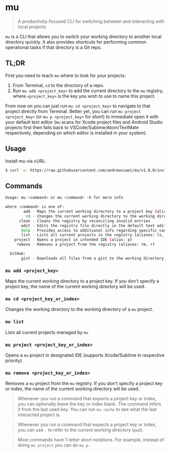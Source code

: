 # mu

> A productivity-focused CLI for switching between and interacting with local projects

`mu` is a CLI that allows you to switch your working directory to another local directory quickly. It also provides shortcuts for performing common operational tasks if that directory is a Git repo.

## TL;DR

First you need to teach `mu` where to look for your projects:

1. From Terminal, `cd` to the directory of a repo.
2. Run `mu add <project_key>` to add the current directory to the `mu` registry, where `<project_key>` is the key you wish to use to name this project.

From now on you can just run `mu cd <project_key>` to navigate to that project directly from Terminal. Better yet, you can run `mu project <project_key>` (or `mu p <project_key>` for short) to immediate open it with your default text editor (`mu` scans for Xcode project files and Android Studio projects first then falls back to VSCode/Sublime/Atom/TextMate respectively, depending on which editor is installed in your system).

## Usage

Install mu via cURL:

```sh
$ curl -o- https://raw.githubusercontent.com/andrewscwei/mu/v1.0.0/install.sh | bash
```

## Commands

```sh
Usage: mu <command> or mu <command> -h for more info

where <command> is one of:
        add - Maps the current working directory to a project key (alias: a)
         cd - Changes the current working directory to the working directory of a project
      clean - Cleans the registry by reconciling invalid entries
       edit - Edits the registry file directly in the default text editor (USE WITH CAUTION)
       help - Provides access to additional info regarding specific commands (alias: h)
       list - Lists all current projects in the registry (aliases: ls, l)
    project - Opens a project in intended IDE (alias: p)
     remove - Removes a project from the registry (aliases: rm, r)

  GitHub:
       gist - Downloads all files from a gist to the working directory
```

### `mu add <project_key>`
Maps the current working directory to a project key. If you don't specify a project key, the name of the current working directory will be used.

### `mu cd <project_key_or_index>`
Changes the working directory to the working directory of a `mu` project.

### `mu list`
Lists all current projects managed by `mu`

### `mu project <project_key_or_index>`
Opens a `mu` project in designated IDE (supports Xcode/Sublime in respective priority).

### `mu remove <project_key_or_index>`
Removes a `mu` project from the `mu` registry. If you don't specify a project key or index, the name of the current working directory will be used.

> Whenever you run a command that expects a project key or index, you can optionally leave the key or index blank. The command infers it from the last used key. You can run `mu cache` to see what the last interacted project is.

> Whenever you run a command that expects a project key or index, you can use `.` to refer to the current working directory (`pwd`).

> Most commands have 1-letter short notations. For example, instead of doing `mu project` you can do `mu p`.
